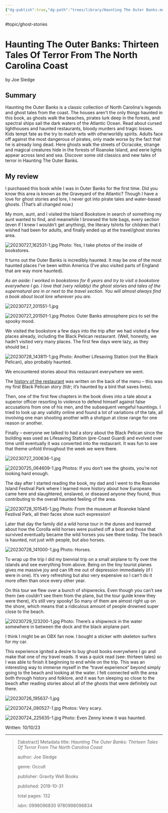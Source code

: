 ```yaml
---
{"dg-publish":true,"dg-path":"trees/library/Haunting The Outer Banks.md","permalink":"/trees/library/haunting-the-outer-banks/","created":"2024-12-14T13:04:28.018-05:00","updated":"2025-03-19T12:49:42.037-04:00"}
---
```


#topic/ghost-stories 
# Haunting The Outer Banks: Thirteen Tales Of Terror From The North Carolina Coast
by Joe Sledge
## Summary
Haunting the Outer Banks is a classic collection of North Carolina's legends and ghost tales from the coast. The houses aren't the only things haunted in this book, as ghosts walk the beaches, pirates lurk deep in the forests, and spectral ships sail the dark waters of the Atlantic Ocean. Read about cursed lighthouses and haunted restaurants, bloody murders and tragic losses. Kids tempt fate as the try to match wits with otherworldly spirits. Adults face off against the most dangerous of pirates, only made worse by the fact that he is already long dead. Here ghosts walk the streets of Ocracoke, strange and magical creatures hide in the forests of Roanoke Island, and eerie lights appear across land and sea. Discover some old classics and new tales of terror in Haunting The Outer Banks.

## My review
I purchased this book while I was in Outer Banks for the first time. Did you know this area is known as the Graveyard of the Atlantic? Though I have a love for ghost stories and lore, I never got into pirate tales and water-based ghosts. (That’s all changed now.)

My mom, aunt, and I visited the Island Bookstore in search of something my aunt wanted to find, and meanwhile I browsed the tote bags, every section (even if I knew I wouldn’t get anything), the literary tshirts for children that I wished had been for adults, and finally ended up at the travel/ghost stories area.

![20230727_162531-1.jpg](/img/user/garden/trees/library/attachments/20230727_162531-1.jpg)
Photo: Yes, I take photos of the inside of bookstores.

It turns out the Outer Banks is incredibly haunted. It may be one of the most haunted places I’ve been within America (I’ve also visited parts of England that are way more haunted).

_As an aside: I worked in bookstores for 6 years and try to visit a bookstore everywhere I go. I love that (very reliably) the ghost stories and tales of the supernatural are in or next to the travel section. You will almost always find a book about local lore wherever you are._

![20230727_201551-1.jpg](/img/user/garden/trees/library/attachments/20230727_201551-1.jpg)

![20230727_201501-1.jpg](/img/user/garden/trees/library/attachments/20230727_201501-1.jpg)
Photos: Outer Banks atmosphere pics to set the spooky mood.

We visited the bookstore a few days into the trip after we had visited a few places already, including the Black Pelican restaurant. (Well, honestly, we hadn’t visited very many places. The first few days were lazy, as they should be.)

![20230728_143811-1.jpg](/img/user/garden/trees/library/attachments/20230728_143811-1.jpg)
Photo: Another Lifesaving Station (not the Black Pelican), also probably haunted.

We encountered stories about this restaurant everywhere we went.

The [history of the restaurant](https://www.blackpelican.com/history/) was written on the back of the menu – this was my first Black Pelican story (tldr; it’s haunted by a bird that saves lives).

Then, one of the first few chapters in the book dives into a tale about a superior officer resorting to violence to defend himself against false accusations from one of his men, and the subsequent vengeful hauntings. I tried to look up any validity online and found a lot of variations of the tale, all involving one man shooting another with a shotgun at close range for one reason or another.

Finally – everyone we talked to had a story about the Black Pelican since the building was used as Lifesaving Station (pre-Coast Guard) and evolved over time until eventually it was converted into the restaurant. It was fun to see that theme unfold throughout the week we were there.

![20230727_200636-1.jpg](/img/user/garden/trees/library/attachments/20230727_200636-1.jpg)

![20230725_064609-1.jpg](/img/user/garden/trees/library/attachments/20230725_064609-1.jpg)
Photos: If you don’t see the ghosts, you’re not looking hard enough.

The day after I started reading the book, my dad and I went to the Roanoke Island Festival Park where I learned more history about how Europeans came here and slaughtered, enslaved, or diseased anyone they found, thus contributing to the overall haunted feeling of the area.

![20230728_101545-1.jpg](/img/user/garden/trees/library/attachments/20230728_101545-1.jpg)
Photo: From the museum at Roanoke Island Festival Park, all their faces show such expression!

Later that day the family did a wild horse tour in the dunes and learned about how the Corolla wild horses were pushed off a boat and those that survived eventually became the wild horses you see there today. The beach is haunted, not just with people, but also horses.

![20230728_141000-1.jpg](/img/user/garden/trees/library/attachments/20230728_141000-1.jpg)
Photo: Horses.

To wrap up the trip I did my biennial trip on a small airplane to fly over the islands and see everything from above. Being on the tiny tourist planes gives me massive joy and can lift me out of depression immediately (if I were in one). It’s very refreshing but also very expensive so I can’t do it more often than once every other year.

On this tour we flew over a bunch of shipwrecks. Even though you can’t see them (we couldn’t see them from the plane, but the tour guide knew they were there), it’s still very spooky! So many of them are almost right up on the shore, which means that a ridiculous amount of people drowned super close to the beach.

![20230729_123200-1.jpg](/img/user/garden/trees/library/attachments/20230729_123200-1.jpg)
Photo: There’s a shipwreck in the water somewhere in between the dock and the black airplane part.

I think I might be an OBX fan now. I bought a sticker with skeleton surfers for my car.

This experience ignited a desire to buy ghost books everywhere I go and make that one of my travel reads. It was a quick read (see: thirteen tales) so I was able to finish it beginning to end while on the trip. This was an interesting way to immerse myself in the “travel experience” beyond simply going to the beach and looking at the water. I felt connected with the area both through history and folklore, and it was fun sleeping so close to the beach after reading stories about all of the ghosts that were definitely out there.

![20230726_195637-1.jpg](/img/user/garden/trees/library/attachments/20230726_195637-1.jpg)

![20230724_080527-1.jpg](/img/user/garden/trees/library/attachments/20230724_080527-1.jpg)
Photos: Very scary.

![20230724_225635-1.jpg](/img/user/garden/trees/library/attachments/20230724_225635-1.jpg)
Photo: Even Zenny knew it was haunted.

Written: 10/10/23

---

> [!abstract] Metadata
> title: *Haunting The Outer Banks: Thirteen Tales Of Terror From The North Carolina Coast*
> 
> author: Joe Sledge
> 
> genre: Occult
> 
> publisher: Gravity Well Books
> 
> published: 2019-10-31
> 
> total pages: 132
> 
> isbn: 0998096830 9780998096834

